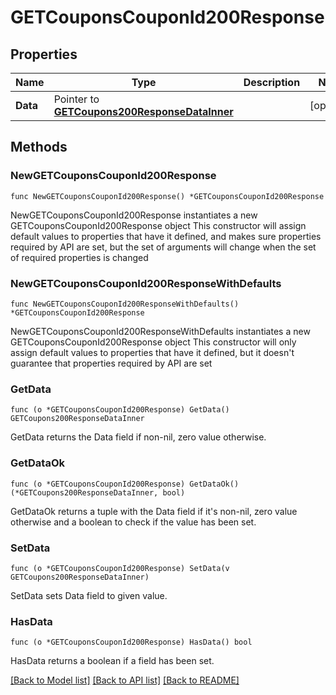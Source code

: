 # GETCouponsCouponId200Response

## Properties

Name | Type | Description | Notes
------------ | ------------- | ------------- | -------------
**Data** | Pointer to [**GETCoupons200ResponseDataInner**](GETCoupons200ResponseDataInner.md) |  | [optional] 

## Methods

### NewGETCouponsCouponId200Response

`func NewGETCouponsCouponId200Response() *GETCouponsCouponId200Response`

NewGETCouponsCouponId200Response instantiates a new GETCouponsCouponId200Response object
This constructor will assign default values to properties that have it defined,
and makes sure properties required by API are set, but the set of arguments
will change when the set of required properties is changed

### NewGETCouponsCouponId200ResponseWithDefaults

`func NewGETCouponsCouponId200ResponseWithDefaults() *GETCouponsCouponId200Response`

NewGETCouponsCouponId200ResponseWithDefaults instantiates a new GETCouponsCouponId200Response object
This constructor will only assign default values to properties that have it defined,
but it doesn't guarantee that properties required by API are set

### GetData

`func (o *GETCouponsCouponId200Response) GetData() GETCoupons200ResponseDataInner`

GetData returns the Data field if non-nil, zero value otherwise.

### GetDataOk

`func (o *GETCouponsCouponId200Response) GetDataOk() (*GETCoupons200ResponseDataInner, bool)`

GetDataOk returns a tuple with the Data field if it's non-nil, zero value otherwise
and a boolean to check if the value has been set.

### SetData

`func (o *GETCouponsCouponId200Response) SetData(v GETCoupons200ResponseDataInner)`

SetData sets Data field to given value.

### HasData

`func (o *GETCouponsCouponId200Response) HasData() bool`

HasData returns a boolean if a field has been set.


[[Back to Model list]](../README.md#documentation-for-models) [[Back to API list]](../README.md#documentation-for-api-endpoints) [[Back to README]](../README.md)



